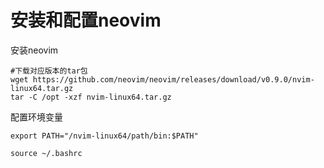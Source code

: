 # 安装和配置neovim

安装neovim 

```shell
#下载对应版本的tar包
wget https://github.com/neovim/neovim/releases/download/v0.9.0/nvim-linux64.tar.gz
tar -C /opt -xzf nvim-linux64.tar.gz
```

配置环境变量

```shell
export PATH="/nvim-linux64/path/bin:$PATH"

```

```shell
source ~/.bashrc
```

